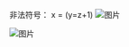非法符号：
    x = (y=z+1) 
![图片](https://user-images.githubusercontent.com/38878365/188636646-20fe1499-fb87-45c5-b9ac-3529c00d750f.png)

![图片](https://user-images.githubusercontent.com/38878365/188636999-a6c812e6-5c57-4470-80fb-bad3271587af.png)
